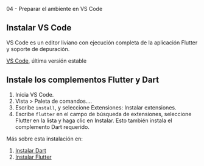 04 - Preparar el ambiente en VS Code

## Instalar VS Code
VS Code es un editor liviano con ejecución completa de la aplicación Flutter y soporte de depuración.

[VS Code](https://code.visualstudio.com/), última versión estable

## Instale los complementos Flutter y Dart
1. Inicia VS Code.
2. Vista > Paleta de comandos….
3. Escribe `install`, y seleccione Extensiones: Instalar extensiones.
4. Escribe `flutter` en el campo de búsqueda de extensiones, seleccione Flutter en la lista y haga clic en Instalar. Esto también instala el complemento Dart requerido.

Más sobre esta instalación en:
1. [Instalar Dart](https://dart.dev/get-dart)
2. [Instalar Flutter](https://docs.flutter.dev/get-started/install)
